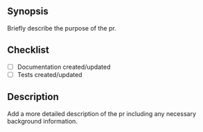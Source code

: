 ## Synopsis

Briefly describe the purpose of the pr.

## Checklist

- [ ] Documentation created/updated
- [ ] Tests created/updated

## Description

Add a more detailed description of the pr including any necessary background
information.
